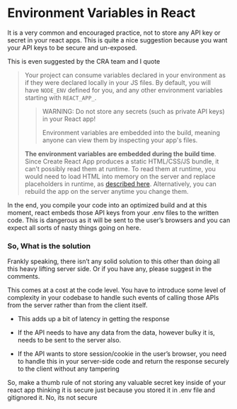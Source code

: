 # Environment Variables in React

It is a very common and encouraged practice, not to store any API key or secret in your react apps. This is quite a nice suggestion because you want your API keys to be secure and un-exposed.

This is even suggested by the CRA team and I quote

> Your project can consume variables declared in your environment as if they were declared locally in your JS files. By default, you will have `NODE_ENV` defined for you, and any other environment variables starting with `REACT_APP_`.
> 
> > WARNING: Do not store any secrets (such as private API keys) in your React app!
> > 
> > Environment variables are embedded into the build, meaning anyone can view them by inspecting your app's files.
> 
> **The environment variables are embedded during the build time**. Since Create React App produces a static HTML/CSS/JS bundle, it can’t possibly read them at runtime. To read them at runtime, you would need to load HTML into memory on the server and replace placeholders in runtime, as [described here](https://create-react-app.dev/docs/title-and-meta-tags#injecting-data-from-the-server-into-the-page). Alternatively, you can rebuild the app on the server anytime you change them.

In the end, you compile your code into an optimized build and at this moment, react embeds those API keys from your .env files to the written code. This is dangerous as it will be sent to the user’s browsers and you can expect all sorts of nasty things going on here.

### So, What is the solution

Frankly speaking, there isn’t any solid solution to this other than doing all this heavy lifting server side. Or if you have any, please suggest in the comments.

This comes at a cost at the code level. You have to introduce some level of complexity in your codebase to handle such events of calling those APIs from the server rather than from the client itself.

* This adds up a bit of latency in getting the response
    
* If the API needs to have any data from the data, however bulky it is, needs to be sent to the server also.
    
* If the API wants to store session/cookie in the user’s browser, you need to handle this in your server-side code and return the response securely to the client without any tampering
    

So, make a thumb rule of not storing any valuable secret key inside of your react app thinking it is secure just because you stored it in .env file and gitignored it. No, its not secure